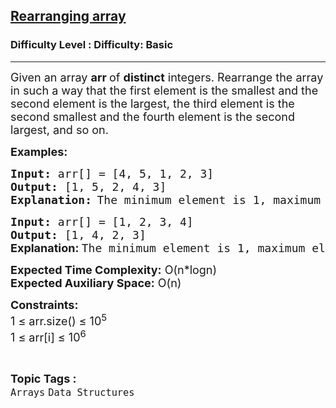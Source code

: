 <h2><a href="https://www.geeksforgeeks.org/problems/rearranging-array1648/1?page=4&difficulty=Basic&status=unsolved,attempted&sortBy=accuracy">Rearranging array</a></h2><h3>Difficulty Level : Difficulty: Basic</h3><hr><div class="problems_problem_content__Xm_eO"><p><span style="font-size: 18px;">Given an array&nbsp;</span><strong style="font-size: 18px;">arr&nbsp;</strong><span style="font-size: 18px;">of&nbsp;</span><strong style="font-size: 18px;">distinct</strong><span style="font-size: 18px;"> integers. Rearrange the array in such a way that the first element is the smallest and the second element is the largest, the third element is the second smallest and the fourth element is the second largest, and so on.</span></p>
<p><span style="font-size: 18px;"><strong>Examples:</strong></span></p>
<pre><span style="font-size: 18px;"><strong>Input: </strong>arr[] = [4, 5, 1, 2, 3]
<strong>Output: </strong>[1, 5, 2, 4, 3]
</span><strong><span style="font-size: 18px;">Explanation:</span> </strong><span style="font-size: 18px;">The minimum element is 1, maximum element is 5, second minimum is 2 and so on, thus the rearranged array is [1, 5, 2, 4, 3]</span></pre>
<pre><span style="font-size: 18px;"><strong>Input: </strong>arr[] = [1, 2, 3, 4]
<strong>Output: </strong>[1, 4, 2, 3]<br></span><strong style="font-size: 18px; font-family: -apple-system, BlinkMacSystemFont, 'Segoe UI', Roboto, Oxygen, Ubuntu, Cantarell, 'Open Sans', 'Helvetica Neue', sans-serif;">Explanation: </strong><span style="font-size: 18px;">The minimum element is 1, maximum element is 4, second minimum is 2 and so on, thus the rearranged array is [1, 4, 2, 3]</span></pre>
<p><span style="font-size: 18px;"><strong>Expected Time Complexity:</strong> O(n*logn)<br><strong>Expected Auxiliary Space:</strong> O(n)</span></p>
<p><span style="font-size: 18px;"><strong>Constraints:</strong><br>1 ≤ arr.size() ≤ 10<sup>5</sup><br>1 ≤ arr[i] ≤ 10<sup>6</sup></span></p></div><br><p><span style=font-size:18px><strong>Topic Tags : </strong><br><code>Arrays</code>&nbsp;<code>Data Structures</code>&nbsp;